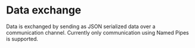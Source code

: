 # Data exchange

Data is exchanged by sending as JSON serialized data over a communication channel. Currently only communication using Named Pipes is supported.
